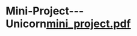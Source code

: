 # Mini-Project---Unicorn[mini_project.pdf](https://github.com/user-attachments/files/16384395/mini_project.pdf)
